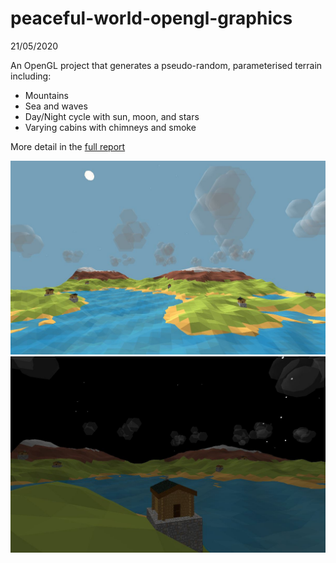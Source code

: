 # peaceful-world-opengl-graphics

21/05/2020

An OpenGL project that generates a pseudo-random, parameterised terrain including:
- Mountains
- Sea and waves
- Day/Night cycle with sun, moon, and stars
- Varying cabins with chimneys and smoke

More detail in the [full report](https://github.com/Adampatryk/peaceful-world-opengl-graphics/blob/master/Report.pdf)

![full scene](https://github.com/Adampatryk/peaceful-world-opengl-graphics/blob/master/Screenshots/FullSceneDay.JPG)![scene night](https://github.com/Adampatryk/peaceful-world-opengl-graphics/blob/master/Screenshots/FullScene.JPG)

